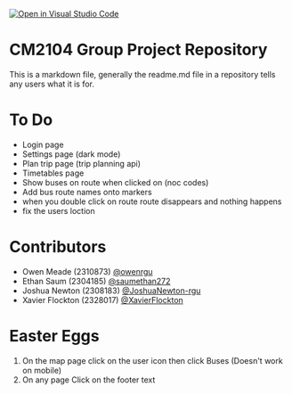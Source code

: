[![Open in Visual Studio Code](https://classroom.github.com/assets/open-in-vscode-2e0aaae1b6195c2367325f4f02e2d04e9abb55f0b24a779b69b11b9e10269abc.svg)](https://classroom.github.com/online_ide?assignment_repo_id=15957512&assignment_repo_type=AssignmentRepo)

# CM2104 Group Project Repository
This is a markdown file, generally the readme.md file in a repository tells any users what it is for. 

# To Do
- Login page
- Settings page (dark mode)
- Plan trip page (trip planning api)
- Timetables page
- Show buses on route when clicked on (noc codes)
- Add bus route names onto markers
- when you double click on route route disappears and nothing happens
- fix the users loction 

# Contributors

- Owen Meade (2310873) [@owenrgu](https://github.com/owenrgu)
- Ethan Saum (2304185) [@saumethan272](https://github.com/saumethan272)
- Joshua Newton (2308183) [@JoshuaNewton-rgu](https://github.com/JoshuaNewton-rgu)
- Xavier Flockton (2328017) [@XavierFlockton](https://github.com/XavierFlockton)

# Easter Eggs

1. On the map page click on the user icon then click Buses (Doesn't work on mobile)
2. On any page Click on the footer text
